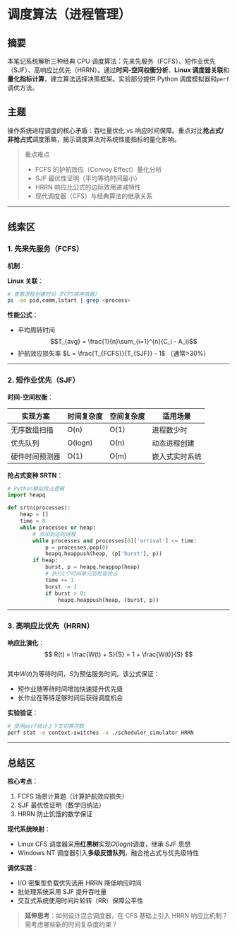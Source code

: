 # 调度算法（进程管理）

## 摘要

本笔记系统解析三种经典 CPU 调度算法：先来先服务（FCFS）、短作业优先（SJF）、高响应比优先（HRRN）。通过**时间-空间权衡分析**、**Linux 调度器关联**和**量化指标计算**，建立算法选择决策框架。实验部分提供 Python 调度模拟器和`perf`调优方法。

## 主题

操作系统进程调度的核心矛盾：吞吐量优化 vs 响应时间保障。重点对比**抢占式/非抢占式**调度策略，揭示调度算法对系统性能指标的量化影响。

> 重点难点
>
> - FCFS 的护航效应（Convoy Effect）量化分析
> - SJF 最优性证明（平均等待时间最小）
> - HRRN 响应比公式的边际效用递减特性
> - 现代调度器（CFS）与经典算法的继承关系

---

## 线索区

### 1. 先来先服务（FCFS）

**机制**：
<!--
```c
// 伪代码实现
struct pcb {
    int pid;
    int arrival;
    int burst;
    int start, finish;
};

void fcfs(struct pcb *procs, int n) {
    qsort(procs, n, sizeof(struct pcb), compare_arrival);  // O(nlogn)
    int clock = 0;
    for(int i=0; i<n; i++) {
        if(clock < procs[i].arrival)
            clock = procs[i].arrival;  // 处理空闲时段
        procs[i].start = clock;
        procs[i].finish = clock + procs[i].burst;
        clock = procs[i].finish;
    }
}
```
-->
**Linux 关联**：

```bash
# 查看进程创建时间（FCFS排序依据）
ps -eo pid,comm,lstart | grep <process>
```

**性能公式**：

- 平均周转时间 $$T_{avg} = \frac{1}{n}\sum_{i=1}^{n}(C_i - A_i)$$
- 护航效应损失率 $L = \frac{T_{FCFS}}{T_{SJF}} - 1$ （通常>30%）

---

### 2. 短作业优先（SJF）

**时间-空间权衡**：  

| 实现方案 | 时间复杂度 | 空间复杂度 | 适用场景 |
|-----------------|------------|------------|------------------|
| 无序数组扫描 | O(n) | O(1) | 进程数少时 |
| 优先队列 | O(logn) | O(n) | 动态进程创建 |
| 硬件时间预测器 | O(1) | O(m) | 嵌入式实时系统 |

**抢占式变种 SRTN**：

```python
# Python模拟抢占逻辑
import heapq

def srtn(processes):
    heap = []
    time = 0
    while processes or heap:
        # 添加到达的进程
        while processes and processes[0]['arrival'] <= time:
            p = processes.pop(0)
            heapq.heappush(heap, (p['burst'], p))
        if heap:
            burst, p = heapq.heappop(heap)
            # 执行1个时间单元后检查抢占
            time += 1
            burst -= 1
            if burst > 0:
                heapq.heappush(heap, (burst, p))
```

---

### 3. 高响应比优先（HRRN）

**响应比演化**：  
$$ R(t) = \frac{W(t) + S}{S} = 1 + \frac{W(t)}{S} $$  
其中$W(t)$为等待时间，$S$为预估服务时间。该公式保证：

- 短作业随等待时间增加快速提升优先级
- 长作业在等待足够时间后获得调度机会

**实验验证**：

```bash
# 使用perf统计上下文切换次数
perf stat -e context-switches -a ./scheduler_simulator HRRN
```

---

## 总结区

**核心考点**：

1. FCFS 场景计算题（计算护航效应损失）
2. SJF 最优性证明（数学归纳法）
3. HRRN 防止饥饿的数学保证

**现代系统映射**：

- Linux CFS 调度器采用**红黑树**实现$O(logn)$调度，继承 SJF 思想
- Windows NT 调度器引入**多级反馈队列**，融合抢占式与优先级特性

**调优实践**：

- I/O 密集型负载优先选用 HRRN 降低响应时间
- 批处理系统采用 SJF 提升吞吐量
- 交互式系统使用时间片轮转（RR）保障公平性

> **延伸思考**：如何设计混合调度器，在 CFS 基础上引入 HRRN 响应比机制？需考虑哪些新的时间复杂度约束？
